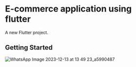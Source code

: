 # E-commerce application using flutter

A new Flutter project.

## Getting Started


![WhatsApp Image 2023-12-13 at 13 49 23_a5990487](https://github.com/arshadkusman/flutterProject/assets/123798740/7ad809a1-b063-4b89-b6a7-26f802967992)
